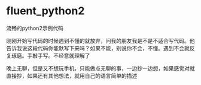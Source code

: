 # fluent_python2

流畅的python2示例代码

刚刚开始写代码的时候遇到不懂的就放弃，问我的朋友我是不是不适合写代码。他告诉我说这段代码你能默写下来吗？如果不能，别说你不会，不懂。遇到不会就反复琢磨。手敲手写。不经意就理解了

晚上无聊，但是又不想玩手机，只能做点无聊的事，一边抄一边想，如果感觉对就直接抄，如果还有其他想法，就用自己的语言简单的描述

